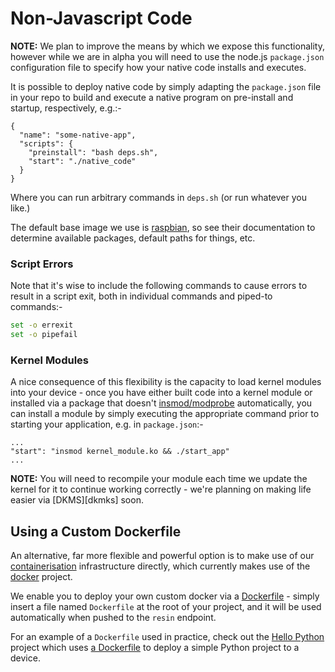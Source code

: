 # Non-Javascript Code

__NOTE:__ We plan to improve the means by which we expose this functionality,
however while we are in alpha you will need to use the node.js `package.json`
configuration file to specify how your native code installs and executes.

It is possible to deploy native code by simply adapting the `package.json` file
in your repo to build and execute a native program on pre-install and startup,
respectively, e.g.:-

```
{
  "name": "some-native-app",
  "scripts": {
    "preinstall": "bash deps.sh",
    "start": "./native_code"
  }
}
```

Where you can run arbitrary commands in `deps.sh` (or run whatever you like.)

The default base image we use is [raspbian][raspbian], so see their
documentation to determine available packages, default paths for things, etc.

### Script Errors

Note that it's wise to include the following commands to cause errors to result
in a script exit, both in individual commands and piped-to commands:-

```bash
set -o errexit
set -o pipefail
```

### Kernel Modules

A nice consequence of this flexibility is the capacity to load kernel modules
into your device - once you have either built code into a kernel module or
installed via a package that doesn't [insmod/modprobe][modprobe] automatically,
you can install a module by simply executing the appropriate command prior to
starting your application, e.g. in `package.json`:-

```
...
"start": "insmod kernel_module.ko && ./start_app"
...
```

__NOTE:__ You will need to recompile your module each time we update the kernel
for it to continue working correctly - we're planning on making life easier via
[DKMS][dkmks] soon.

## Using a Custom Dockerfile

An alternative, far more flexible and powerful option is to make use of our
[containerisation][container] infrastructure directly, which currently makes use
of the [docker][docker] project.

We enable you to deploy your own custom docker via a [Dockerfile][Dockerfile] -
simply insert a file named `Dockerfile` at the root of your project, and it will
be used automatically when pushed to the `resin` endpoint.

For an example of a `Dockerfile` used in practice, check out the
[Hello Python][hello-python] project which uses [a Dockerfile][hello-dockerfile]
to deploy a simple Python project to a device.

[raspbian]:http://www.raspbian.org/
[modprobe]:http://en.wikipedia.org/wiki/Modprobe
[dkms]:http://en.wikipedia.org/wiki/Dynamic_Kernel_Module_Support

[Dockerfile]:https://docs.docker.com/reference/builder/
[container]:https://wiki.archlinux.org/index.php/Linux_Containers
[docker]:http://docker.io
[hello-python]:https://github.com/alexandrosm/hello-python
[example-dockerfile]:https://github.com/alexandrosm/hello-python
[hello-dockerfile]:https://github.com/alexandrosm/hello-python/blob/master/Dockerfile
